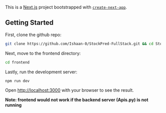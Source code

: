 This is a [Next.js](https://nextjs.org) project bootstrapped with [`create-next-app`](https://nextjs.org/docs/app/api-reference/cli/create-next-app).

## Getting Started

First, clone the github repo: 

```bash
git clone https://github.com/Ishaan-0/StockPred-FullStack.git && cd StockPred-FullStack
```

Next, move to the frontend directory:

```bash
cd frontend
```

Lastly, run the development server:

```bash
npm run dev
```

Open [http://localhost:3000](http://localhost:3000) with your browser to see the result.

**Note: frontend would not work if the backend server (Apis.py) is not running**

